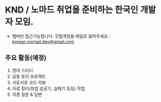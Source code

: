 # KND / 노마드 취업을 준비하는 한국인 개발자 모임.

* 멤버만 접근가능합니다. 깃헙계정을 메일로 알려주세요 : korean.nomad.dev@gmail.com
  
## 주요 활동(예정)

1. 영어 스터디
2. 공동 토이 프로젝트
3. 서로서로 코드 리뷰
4. 자료 정리(취업 성공기, 실패기 등등) 작업
5. 각종 질문 & 답변
